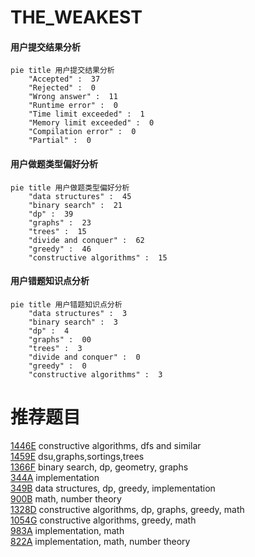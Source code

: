# THE_WEAKEST

<!-- tabs:start -->



#### **用户提交结果分析**

```mermaid
pie title 用户提交结果分析
    "Accepted" :  37
    "Rejected" :  0
    "Wrong answer" :  11
    "Runtime error" :  0
    "Time limit exceeded" :  1
    "Memory limit exceeded" :  0
    "Compilation error" :  0
    "Partial" :  0
```

#### **用户做题类型偏好分析**

```mermaid
pie title 用户做题类型偏好分析
    "data structures" :  45
    "binary search" :  21
    "dp" :  39
    "graphs" :  23
    "trees" :  15
    "divide and conquer" :  62
    "greedy" :  46
    "constructive algorithms" :  15
```
#### **用户错题知识点分析**

```mermaid
pie title 用户错题知识点分析
    "data structures" :  3
    "binary search" :  3
    "dp" :  4
    "graphs" :  00
    "trees" :  3
    "divide and conquer" :  0
    "greedy" :  0
    "constructive algorithms" :  3
```



<!-- tabs:end -->
# 推荐题目
[1446E](https://codeforces.com/contest/1446/problem/E)		constructive algorithms,
                        dfs and similar		  
[1459E](https://codeforces.com/contest/1459/problem/E)		dsu,graphs,sortings,trees		  
[1366F](https://codeforces.com/contest/1366/problem/F)		binary search,
                        dp,
                        geometry,
                        graphs		  
[344A](https://codeforces.com/contest/344/problem/A)		implementation		  
[349B](https://codeforces.com/contest/349/problem/B)		data structures,
                        dp,
                        greedy,
                        implementation		  
[900B](https://codeforces.com/contest/900/problem/B)		math,
                        number theory		  
[1328D](https://codeforces.com/contest/1328/problem/D)		constructive algorithms,
                        dp,
                        graphs,
                        greedy,
                        math		  
[1054G](https://codeforces.com/contest/1054/problem/G)		constructive algorithms,
                        greedy,
                        math		  
[983A](https://codeforces.com/contest/983/problem/A)		implementation,
                        math		  
[822A](https://codeforces.com/contest/822/problem/A)		implementation,
                        math,
                        number theory		  
